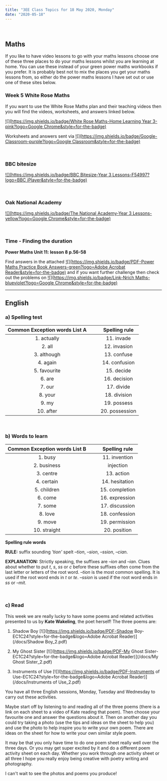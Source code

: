 ```yaml
---
title: "3EE Class Topics for 18 May 2020, Monday"
date: "2020-05-18"
---
```


&nbsp;

## Maths

If you like to have video lessons to go with your maths lessons choose one of these three places to do your maths lessons whilst you are learning at home. You can use these instead of your green power maths workbooks if you prefer. It is probably best not to mix the places you get your maths lessons from, so either do the power maths lessons I have set out or use one of these sites below.

### Week 5 White Rose Maths 

If you want to use the White Rose Maths plan and their teaching videos then you will find the videos, worksheets, and answers linked below.

[![](https://img.shields.io/badge/White Rose Maths-Home Learning Year 3-pink?logo=Google Chrome&style=for-the-badge)](https://whiterosemaths.com/homelearning/year-3/)

Worksheets and answers sent via [![](https://img.shields.io/badge/Google-Classroom-purple?logo=Google Classroom&style=for-the-badge)](https://classroom.google.com)

<br>

### BBC bitesize

[![](https://img.shields.io/badge/BBC Bitesize-Year 3 Lessons-F54997?logo=BBC iPlayer&style=for-the-badge)](https://www.bbc.co.uk/bitesize/tags/zmyxxyc/year-3-lessons/)

<br>

### Oak National Academy 
[![](https://img.shields.io/badge/The National Academy-Year 3 Lessons-yellow?logo=Google Chrome&style=for-the-badge)](https://www.thenational.academy/online-classroom/year-3/#schedule)

<br>

### Time - Finding the duration

**Power Maths Unit 11: lesson 8 p.56-58**

Find answers in the attached [![](https://img.shields.io/badge/PDF-Power Maths Practice Book Answers-green?logo=Adobe Acrobat Reader&style=for-the-badge)](/docs/powermaths/y3/pm_y3_u11_practicebookanswers.pdf) and if you want further challenge then check out the problems on [![](https://img.shields.io/badge/Link-Nrich Maths-blueviolet?logo=Google Chrome&style=for-the-badge)](https://nrich.maths.org)

<hr>

## English

### a) Spelling test

**Common Exception words List A** | &nbsp; &nbsp; | **Spelling rule**
:---: | :---: | :---:
1. actually | &nbsp; &nbsp; | 11. invade
2. all | &nbsp; &nbsp; | 12. invasion
3. although | &nbsp; &nbsp; | 13. confuse
4. again | &nbsp; &nbsp; | 14. confusion
5. favourite | &nbsp; &nbsp; | 15. decide
6. are | &nbsp; &nbsp; | 16. decision
7. our | &nbsp; &nbsp; | 17. divide
8. your | &nbsp; &nbsp; | 18. division
9. my | &nbsp; &nbsp; | 19. possess
10. after | &nbsp; &nbsp; | 20. possession

<br>

### b) Words to learn

**Common Exception words List B** | &nbsp; &nbsp; | **Spelling rule**
:---:|:---:|:---:
1. busy | &nbsp; &nbsp; | 11. invention      
2. business | &nbsp; &nbsp; | injection
3. centre | &nbsp; &nbsp; | 13. action
4. certain | &nbsp; &nbsp; | 14. hesitation
5. children | &nbsp; &nbsp; | 15. completion
6. come | &nbsp; &nbsp; | 16. expression
7. some | &nbsp; &nbsp; | 17. discussion
8. love | &nbsp; &nbsp; | 18. confession
9. move | &nbsp; &nbsp; | 19. permission
10. straight | &nbsp; &nbsp; | 20. position

**Spelling rule words**

**RULE:** suffix sounding *'tion'* spelt *–tion*, *–sion*, *–ssion*, *–cian*. 

**EXPLANATION:** Strictly speaking, the suffixes are *–ion* and *–ian*. Clues about whether to put *t*, *s*, *ss* or *c* before these suffixes often come from the last letter or letters of the root word. *–tion* is the most common spelling. It is used if the root word ends in *t* or *te*. *–ssion* is used if the root word ends in *ss* or *–mit*.

<br>

### c) Read

This week we are really lucky to have some poems and related activities presented to us by **Kate Wakeling**, the poet herself! The three poems are:

1. Shadow Boy [![](https://img.shields.io/badge/PDF-Shadow Boy-EC1C24?style=for-the-badge&logo=Adobe Acrobat Reader)](/docs/Shadow Boy_2.pdf)

2. My Ghost Sister [![](https://img.shields.io/badge/PDF-My Ghost Sister-EC1C24?style=for-the-badge&logo=Adobe Acrobat Reader)](/docs/My Ghost Sister_2.pdf)

3. Instruments of Use [![](https://img.shields.io/badge/PDF-Instruments of Use-EC1C24?style=for-the-badge&logo=Adobe Acrobat Reader)](/docs/Instruments of Use_2.pdf)

You have all three English sessions, Monday, Tuesday and Wednesday to carry out these activities. 

Maybe start off by listening to and reading all of the three poems (there is a link on each sheet to a video of Kate reading that poem). Then choose your favourite one and answer the questions about it. Then on another day you could try taking a photo (use the tips and ideas on the sheet to help you) and use the photo to help inspire you to write your own poem. There are ideas on the sheet for how to write your own similar style poem. 

It may be that you only have time to do one poem sheet really well over the three days. Or you may get super excited by it and do a different poem activity sheet on each day. Whether you work through one activity sheet or all three I hope you really enjoy being creative with poetry writing and photography. 

I can't wait to see the photos and poems you produce!

<br/>
<br/>

